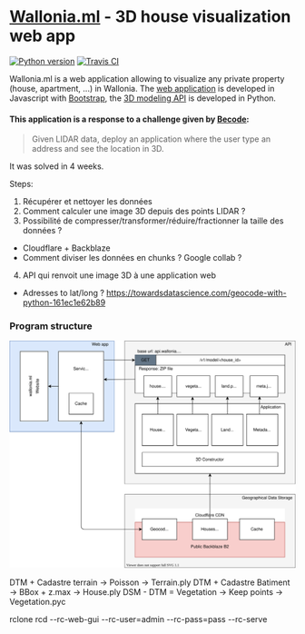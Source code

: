# [Wallonia.ml](https://wallonia.ml) - 3D house visualization web app
[![Python version](https://img.shields.io/badge/Python-3.8-blue.svg)](https://www.python.org/downloads/release/python-380/) [![Travis CI](https://travis-ci.com/Joffreybvn/wallonia-ml.svg?branch=main)](https://travis-ci.com/Joffreybvn/wallonia-ml)

Wallonia.ml is a web application allowing to visualize any private property (house, apartment, ...) in Wallonia. The [web application](https://github.com/Joffreybvn/wallonia-ml/tree/gh-pages) is developed in Javascript with [Bootstrap](https://v5.getbootstrap.com/), the [3D modeling API](https://github.com/Joffreybvn/wallonia-ml/tree/main) is developed in Python.

#### This application is a response to a challenge given by [Becode](https://becode.org/):
> Given LIDAR data, deploy an application where the user type an address and see the location in 3D. 

It was solved in 4 weeks.

Steps:
1. Récupérer et nettoyer les données
2. Comment calculer une image 3D depuis des points LIDAR ?
3. Possibilité de compresser/transformer/réduire/fractionner la taille des données ?
 - Cloudflare + Backblaze
 - Comment diviser les données en chunks ? Google collab ?
4. API qui renvoit une image 3D à une application web
  - Adresses to lat/long ? https://towardsdatascience.com/geocode-with-python-161ec1e62b89


### Program structure

<p align="center">
    <img src="https://raw.githubusercontent.com/Joffreybvn/3D_houses/main/doc/program_structure.svg">
</p>


DTM + Cadastre terrain -> Poisson -> Terrain.ply
DTM + Cadastre Batiment -> BBox + z.max -> House.ply
DSM - DTM = Vegetation -> Keep points -> Vegetation.pyc

rclone rcd --rc-web-gui --rc-user=admin --rc-pass=pass --rc-serve
